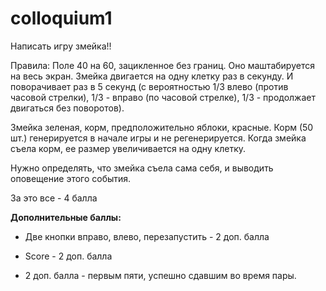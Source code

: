 colloquium1
===========

Написать игру змейка!!

Правила:
Поле 40 на 60, зацикленное без границ. Оно маштабируется на весь экран. 
Змейка двигается на одну клетку раз в секунду. И поворачивает раз в 5 секунд (с вероятностью 1/3 влево (против часовой стрелки), 1/3 - вправо (по часовой стрелке), 1/3 - продолжает двигаться без поворотов).

Змейка зеленая, корм, предположительно яблоки, красные.
Корм (50 шт.) генерируется в начале игры и не регенерируется.
Когда змейка съела корм, ее размер увеличивается на одну клетку. 

Нужно определять, что змейка съела сама себя, и выводить оповещение этого события.

За это все - 4 балла

<b>Дополнительные баллы:</b>

- Две кнопки вправо, влево, перезапустить - 2 доп. балла

- Score - 2 доп. балла

- 2 доп. балла - первым пяти, успешно сдавшим во время пары.
